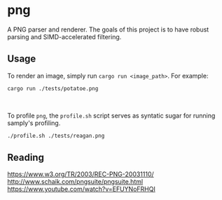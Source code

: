 # png

A PNG parser and renderer. The goals of this project is to have robust parsing and SIMD-accelerated filtering.


## Usage

To render an image, simply run `cargo run <image_path>`. For example:
```bash
cargo run ./tests/potatoe.png
```

<br>

To profile `png`, the `profile.sh` script serves as syntatic sugar for running samply's profiling. 
```bash
./profile.sh ./tests/reagan.png
```

## Reading

https://www.w3.org/TR/2003/REC-PNG-20031110/<br>
http://www.schaik.com/pngsuite/pngsuite.html<br>
https://www.youtube.com/watch?v=EFUYNoFRHQI<br>